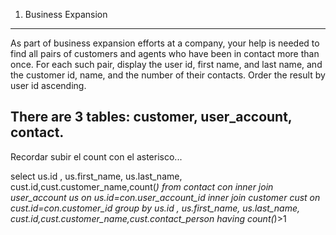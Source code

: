 1. Business Expansion

------------------------------------------------------

As part of business expansion efforts at a company, your help is needed to find all pairs of customers and agents who have been in contact more than once. For each such pair, display the user id, first name, and last name, and the customer id, name, and the number of their contacts. Order the result by user id ascending.

There are 3 tables: customer, user_account, contact.
------------------------------------------------------------------------

Recordar subir el count con el asterisco...

select us.id , us.first_name, us.last_name, cust.id,cust.customer_name,count(*) from contact con inner join user_account us on us.id=con.user_account_id inner join customer cust on cust.id=con.customer_id group by us.id , us.first_name, us.last_name, cust.id,cust.customer_name,cust.contact_person having count(*)>1


